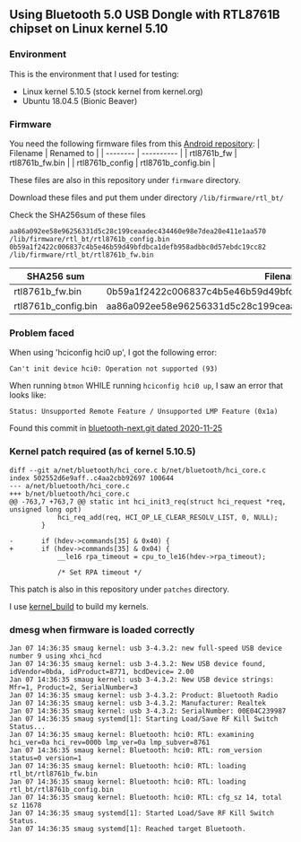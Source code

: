 ## Using Bluetooth 5.0 USB Dongle with RTL8761B chipset on Linux kernel 5.10

### Environment
This is the environment that I used for testing:
- Linux kernel 5.10.5 (stock kernel from kernel.org)
- Ubuntu 18.04.5 (Bionic Beaver)

### Firmware
You need the following firmware files from this [Android repository](https://github.com/Realtek-OpenSource/android_hardware_realtek/tree/rtk1395/bt/rtkbt/Firmware/BT):
| Filename | Renamed to |
| -------- | ---------- |
| rtl8761b_fw | rtl8761b_fw.bin |
| rtl8761b_config | rtl8761b_config.bin |

These files are also in this repository under ```firmware``` directory.

Download these files and put them under directory ```/lib/firmware/rtl_bt/```

Check the SHA256sum of these files
```sha256sum /lib/firmware/rtl_bt/rtl8761b*
aa86a092ee58e96256331d5c28c199ceaadec434460e98e7dea20e411e1aa570  /lib/firmware/rtl_bt/rtl8761b_config.bin
0b59a1f2422c006837c4b5e46b59d49bfdbca1defb958adbbc0d57ebdc19cc82  /lib/firmware/rtl_bt/rtl8761b_fw.bin
```
| SHA256 sum | Filename |
| ---------- | -------- |
| rtl8761b_fw.bin | 0b59a1f2422c006837c4b5e46b59d49bfdbca1defb958adbbc0d57ebdc19cc82 |
| rtl8761b_config.bin | aa86a092ee58e96256331d5c28c199ceaadec434460e98e7dea20e411e1aa570 |

### Problem faced
When using 'hciconfig hci0 up', I got the following error:

```Can't init device hci0: Operation not supported (93)```

When running ```btmon``` WHILE running ```hciconfig hci0 up```, I saw an error that looks like:

```Status: Unsupported Remote Feature / Unsupported LMP Feature (0x1a)```

Found this commit in [bluetooth-next.git dated 2020-11-25](https://git.kernel.org/pub/scm/linux/kernel/git/bluetooth/bluetooth-next.git/commit/?id=7c66018139629bfd16fe09b982916cc6c814c8d6)

### Kernel patch required (as of kernel 5.10.5)
```
diff --git a/net/bluetooth/hci_core.c b/net/bluetooth/hci_core.c
index 502552d6e9aff..c4aa2cbb92697 100644
--- a/net/bluetooth/hci_core.c
+++ b/net/bluetooth/hci_core.c
@@ -763,7 +763,7 @@ static int hci_init3_req(struct hci_request *req, unsigned long opt)
 			hci_req_add(req, HCI_OP_LE_CLEAR_RESOLV_LIST, 0, NULL);
 		}
 
-		if (hdev->commands[35] & 0x40) {
+		if (hdev->commands[35] & 0x04) {
 			__le16 rpa_timeout = cpu_to_le16(hdev->rpa_timeout);
 
 			/* Set RPA timeout */
```
This patch is also in this repository under ```patches``` directory.

I use [kernel_build](https://github.com/sundarnagarajan/kernel_build) to build my kernels.

### dmesg when firmware is loaded correctly
```
Jan 07 14:36:35 smaug kernel: usb 3-4.3.2: new full-speed USB device number 9 using xhci_hcd
Jan 07 14:36:35 smaug kernel: usb 3-4.3.2: New USB device found, idVendor=0bda, idProduct=8771, bcdDevice= 2.00
Jan 07 14:36:35 smaug kernel: usb 3-4.3.2: New USB device strings: Mfr=1, Product=2, SerialNumber=3
Jan 07 14:36:35 smaug kernel: usb 3-4.3.2: Product: Bluetooth Radio
Jan 07 14:36:35 smaug kernel: usb 3-4.3.2: Manufacturer: Realtek
Jan 07 14:36:35 smaug kernel: usb 3-4.3.2: SerialNumber: 00E04C239987
Jan 07 14:36:35 smaug systemd[1]: Starting Load/Save RF Kill Switch Status...
Jan 07 14:36:35 smaug kernel: Bluetooth: hci0: RTL: examining hci_ver=0a hci_rev=000b lmp_ver=0a lmp_subver=8761
Jan 07 14:36:35 smaug kernel: Bluetooth: hci0: RTL: rom_version status=0 version=1
Jan 07 14:36:35 smaug kernel: Bluetooth: hci0: RTL: loading rtl_bt/rtl8761b_fw.bin
Jan 07 14:36:35 smaug kernel: Bluetooth: hci0: RTL: loading rtl_bt/rtl8761b_config.bin
Jan 07 14:36:35 smaug kernel: Bluetooth: hci0: RTL: cfg_sz 14, total sz 11678
Jan 07 14:36:35 smaug systemd[1]: Started Load/Save RF Kill Switch Status.
Jan 07 14:36:35 smaug systemd[1]: Reached target Bluetooth.
```
      
